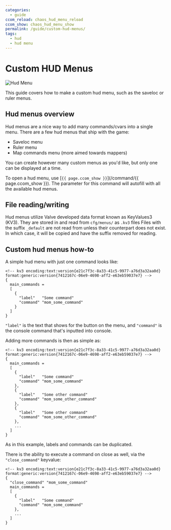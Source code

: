 ```yaml
---
categories:
  - guide
ccom_reload: chaos_hud_menu_reload
ccom_show: chaos_hud_menu_show
permalink: /guide/custom-hud-menus/
tags:
  - hud
  - hud menu
---
```


# Custom HUD Menus

![Hud Menu](/images/custom-hud-menus_guide/custom-hud-menus-header.png)

This guide covers how to make a custom hud menu, such as the saveloc or ruler menus.

## Hud menus overview

Hud menus are a nice way to add many commands/cvars into a single menu.
There are a few hud menus that ship with the game:

- Saveloc menu
- Ruler menu
- Map commands menu (more aimed towards mappers)

You can create however many custom menus as you'd like, but only one can be displayed at a time.

To open a hud menu, use [`{{ page.ccom_show }}`](/command/{{ page.ccom_show }}).
The parameter for this command will autofill with all the available hud menus.

## File reading/writing

Hud menus utilize Valve developed data format known as KeyValues3 (KV3). They are stored in and read from `cfg/menus/` as `.kv3` files
Files with the suffix `_default` are not read from unless their counterpart does not exist.
In which case, it will be copied and have the suffix removed for reading.

## Custom hud menus how-to

A simple hud menu with just one command looks like:

```
<!-- kv3 encoding:text:version{e21c7f3c-8a33-41c5-9977-a76d3a32aa0d} format:generic:version{7412167c-06e9-4698-aff2-e63eb59037e7} -->
{
  main_commands =
  [
    {
      "label"   "Some command"
      "command" "mom_some_command"
    }
  ]
}
```

`"label"` is the text that shows for the button on the menu, and `"command"` is the console command that's inputted into console.

Adding more commands is then as simple as:

```
<!-- kv3 encoding:text:version{e21c7f3c-8a33-41c5-9977-a76d3a32aa0d} format:generic:version{7412167c-06e9-4698-aff2-e63eb59037e7} -->
{
  main_commands =
  [
    {
      "label"   "Some command"
      "command" "mom_some_command"
    },
    {
      "label"   "Some other command"
      "command" "mom_some_other_command"
    },
    {
      "label"   "Some other command"
      "command" "mom_some_other_command"
    },
    ...
  ]
}
```

As in this example, labels and commands can be duplicated.

There is the ability to execute a command on close as well, via the `"close_command"` keyvalue:

```
<!-- kv3 encoding:text:version{e21c7f3c-8a33-41c5-9977-a76d3a32aa0d} format:generic:version{7412167c-06e9-4698-aff2-e63eb59037e7} -->
{
  "close_command" "mom_some_command"
  main_commands =
  [
    {
      "label"   "Some command"
      "command" "mom_some_command"
    },
    ...
  ]
}
```
